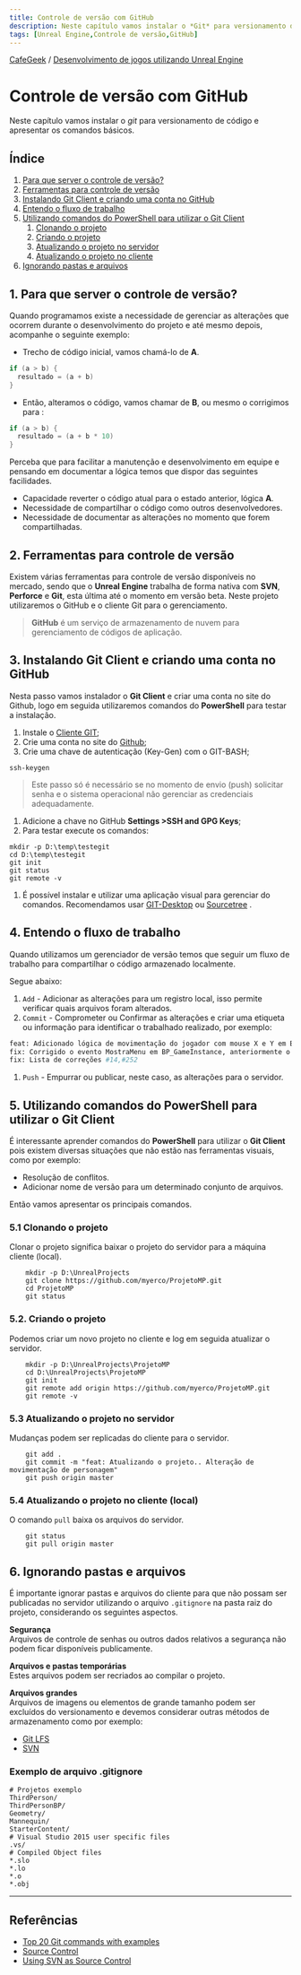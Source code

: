 ```yaml
---
title: Controle de versão com GitHub
description: Neste capítulo vamos instalar o *Git* para versionamento de código e apresentaros comandos básicos.
tags: [Unreal Engine,Controle de versão,GitHub]
---
```


[CafeGeek](http://CafeGeek.eti.br)  / [Desenvolvimento de jogos utilizando Unreal Engine](http://cafeGeek.eti.br/unreal_engine/index.html)

# Controle de versão com GitHub
Neste capítulo vamos instalar o *git* para versionamento de código e apresentar
os comandos básicos.

## Índice
1. [Para que server o controle de versão?](#1)
1. [Ferramentas para controle de versão](#2)
1. [Instalando Git Client e criando uma conta no GitHub](#3)
1. [Entendo o fluxo de trabalho](#4)  
1. [Utilizando comandos do PowerShell para utilizar o Git Client](#5)  
    1. [Clonando o projeto](#51)
    1. [Criando o projeto](#52)
    1. [Atualizando o projeto no servidor](#53)
    1. [Atualizando o projeto no cliente](#54)
1. [Ignorando pastas e arquivos](#6)

<a name="1"></a>
## 1. Para que server o controle de versão?
Quando programamos existe a necessidade de gerenciar as alterações que ocorrem durante o desenvolvimento do projeto e até mesmo depois, acompanhe o seguinte exemplo:  
- Trecho de código inicial, vamos chamá-lo de **A**.
```cpp
if (a > b) {
  resultado = (a + b)
}
```
- Então, alteramos o código, vamos chamar de **B**, ou mesmo o corrigimos para :
```cpp
if (a > b) {
  resultado = (a + b * 10)
}
```
Perceba que para facilitar a manutenção e desenvolvimento em equipe e pensando em documentar a lógica temos que dispor das seguintes facilidades.
- Capacidade reverter o código atual para o estado anterior, lógica **A**.
- Necessidade de compartilhar o código como outros desenvolvedores.
- Necessidade de documentar as alterações no momento que forem compartilhadas.

<a name="2"></a>
## 2. Ferramentas para controle de versão
Existem várias ferramentas para controle de versão disponíveis no mercado, sendo que o **Unreal Engine** trabalha de forma nativa com **SVN**, **Perforce** e **Git**, esta última até o momento em versão beta. Neste projeto utilizaremos o GitHub e o cliente Git para o gerenciamento.     

>**GitHub** é um serviço de armazenamento de nuvem para gerenciamento de códigos de aplicação.

<a name="3"></a>
## 3. Instalando Git Client e criando uma conta no GitHub
Nesta passo vamos instalador o **Git Client** e criar uma conta no site do Github, logo em seguida utilizaremos comandos do **PowerShell** para testar a instalação.

1. Instale o [Cliente GIT](https://git-scm.com/downloads);
1. Crie uma conta no site do [Github](https://github.com/);
1. Crie uma chave de autenticação (Key-Gen) com o GIT-BASH;
```shell
ssh-keygen
```
> Este passo só é necessário se no momento de envio (push) solicitar senha e o sistema operacional não gerenciar as credenciais adequadamente.

1. Adicione a chave no GitHub **Settings >SSH and GPG Keys**;
1. Para testar execute os comandos:
```shell
mkdir -p D:\temp\testegit
cd D:\temp\testegit
git init
git status
git remote -v
```
1. É possível instalar e utilizar uma aplicação visual para gerenciar do comandos. Recomendamos usar [GIT-Desktop](https://desktop.github.com/) ou [Sourcetree](https://www.sourcetreeapp.com/) .

<a name="4"></a>
## 4. Entendo o fluxo de trabalho
Quando utilizamos um gerenciador de versão temos que seguir um fluxo de trabalho para compartilhar o código armazenado localmente.

Segue abaixo:
1. `Add` - Adicionar as alterações para um registro local, isso permite verificar quais arquivos foram alterados.
1. `Commit` - Comprometer ou Confirmar as alterações e criar uma etiqueta ou informação para identificar o trabalhado realizado, por exemplo:    
  ```bash
  feat: Adicionado lógica de movimentação do jogador com mouse X e Y em BP_HeroBase.
  fix: Corrigido o evento MostraMenu em BP_GameInstance, anteriormente o objeto apresentava erro no momento de instanciar o objeto BP_MenuPrincipal, foi adicionado o nó IsValid antes da execução.
  fix: Lista de correções #14,#252
  ```
1. `Push` - Empurrar ou publicar, neste caso, as alterações para o servidor.

<a name="5"></a>
## 5. Utilizando comandos do PowerShell para utilizar o Git Client
É interessante aprender comandos do **PowerShell** para utilizar o **Git Client** pois existem diversas situações que não estão nas ferramentas visuais, como por exemplo:
- Resolução de conflitos.
- Adicionar nome de versão para um determinado conjunto de arquivos.

Então vamos apresentar os principais comandos.

<a name="51"></a>
### 5.1 Clonando o projeto
Clonar o projeto significa baixar o projeto do servidor para a máquina cliente (local).

```shell
    mkdir -p D:\UnrealProjects
    git clone https://github.com/myerco/ProjetoMP.git
    cd ProjetoMP
    git status
```
<a name="52"></a>
### 5.2. Criando o projeto
Podemos criar um novo projeto no cliente e log em seguida atualizar o servidor.     
```shell
    mkdir -p D:\UnrealProjects\ProjetoMP
    cd D:\UnrealProjects\ProjetoMP
    git init
    git remote add origin https://github.com/myerco/ProjetoMP.git
    git remote -v
```
<a name="53"></a>
### 5.3 Atualizando o projeto no servidor
Mudanças podem ser replicadas do cliente para o servidor.
```shell
    git add .
    git commit -m "feat: Atualizando o projeto.. Alteração de movimentação de personagem"
    git push origin master
```
<a name="54"></a>
### 5.4 Atualizando o projeto no cliente (local)
O comando `pull` baixa os arquivos do servidor.
```shell
    git status
    git pull origin master
```
<a name="6"></a>
## 6. Ignorando pastas e arquivos
É importante ignorar pastas e arquivos do cliente para que não possam ser publicadas no servidor utilizando o arquivo `.gitignore` na pasta raiz do projeto, considerando os seguintes aspectos.

**Segurança**  
Arquivos de controle de senhas ou outros dados relativos a segurança não podem ficar disponíveis publicamente.

**Arquivos e pastas temporárias**  
Estes arquivos podem ser recriados ao compilar o projeto.

**Arquivos grandes**  
Arquivos de imagens ou elementos de grande tamanho podem ser excluídos do versionamento e devemos considerar outras métodos de armazenamento como por exemplo:
  - [Git LFS](https://git-lfs.github.com/)
  - [SVN](https://tortoisesvn.net/)

### Exemplo de arquivo .gitignore  
```shell
# Projetos exemplo
ThirdPerson/
ThirdPersonBP/
Geometry/
Mannequin/
StarterContent/
# Visual Studio 2015 user specific files
.vs/
# Compiled Object files
*.slo
*.lo
*.o
*.obj
```

***
## Referências
- [Top 20 Git commands with examples](https://dzone.com/articles/top-20-git-commands-with-examples)
- [Source Control](https://docs.unrealengine.com/en-US/Basics/UI/SourceControl/index.html)
- [Using SVN as Source Control](https://docs.unrealengine.com/en-US/ProductionPipelines/SourceControl/SVN/index.html)

